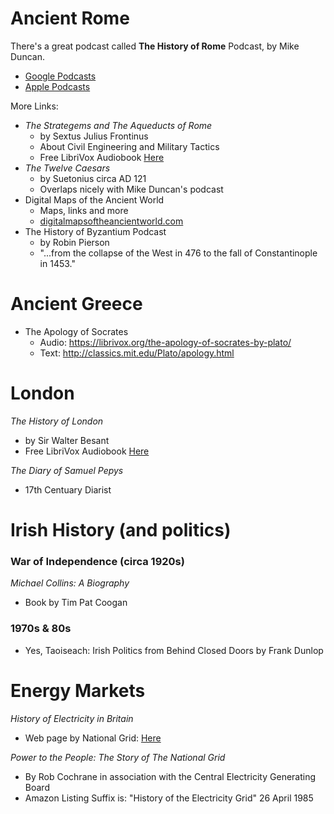 # Ancient Rome
There's a great podcast called **The History of Rome** Podcast, by Mike Duncan. 
* [Google Podcasts](https://podcasts.google.com/feed/aHR0cHM6Ly9oaXN0b3J5b2Zyb21lLmxpYnN5bi5jb20vcnNz)
* [Apple Podcasts](https://podcasts.apple.com/us/podcast/the-history-of-rome/id261654474)

More Links:
* *The Strategems and The Aqueducts of Rome*
    * by Sextus Julius Frontinus
    * About Civil Engineering and Military Tactics
    * Free LibriVox Audiobook [Here](https://librivox.org/stratagems-and-aqueducts-by-frontinus/)
* *The Twelve Caesars*
    * by Suetonius circa AD 121
    * Overlaps nicely with Mike Duncan's podcast
* Digital Maps of the Ancient World
    * Maps, links and more
    * [digitalmapsoftheancientworld.com](https://digitalmapsoftheancientworld.com/)
* The History of Byzantium Podcast
    * by Robin Pierson
    * "...from the collapse of the West in 476 to the fall of Constantinople in 1453." 

# Ancient Greece
* The Apology of Socrates 
    * Audio: https://librivox.org/the-apology-of-socrates-by-plato/
    * Text: http://classics.mit.edu/Plato/apology.html

# London
*The History of London*
* by Sir Walter Besant
* Free LibriVox Audiobook [Here](https://librivox.org/the-history-of-london-by-walter-besant/)

*The Diary of Samuel Pepys*
* 17th Centuary Diarist

# Irish History (and politics)
### War of Independence (circa 1920s)
*Michael Collins: A Biography*
* Book by Tim Pat Coogan

### 1970s & 80s
* Yes, Taoiseach: Irish Politics from Behind Closed Doors by Frank Dunlop

# Energy Markets
*History of Electricity in Britain*
* Web page by National Grid: [Here](https://www.nationalgrid.com/about-us/what-we-do/our-history/history-electricity-britain)

*Power to the People: The Story of The National Grid*
* By Rob Cochrane in association with the Central Electricity Generating Board
* Amazon Listing Suffix is: "History of the Electricity Grid" 26 April 1985

